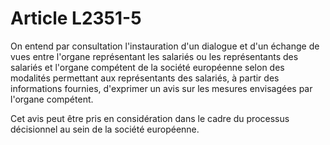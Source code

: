 # Article L2351-5

On entend par consultation l'instauration d'un dialogue et d'un échange de vues entre l'organe représentant les salariés ou les représentants des salariés et l'organe compétent de la société européenne selon des modalités permettant aux représentants des salariés, à partir des informations fournies, d'exprimer un avis sur les mesures envisagées par l'organe compétent.

Cet avis peut être pris en considération dans le cadre du processus décisionnel au sein de la société européenne.